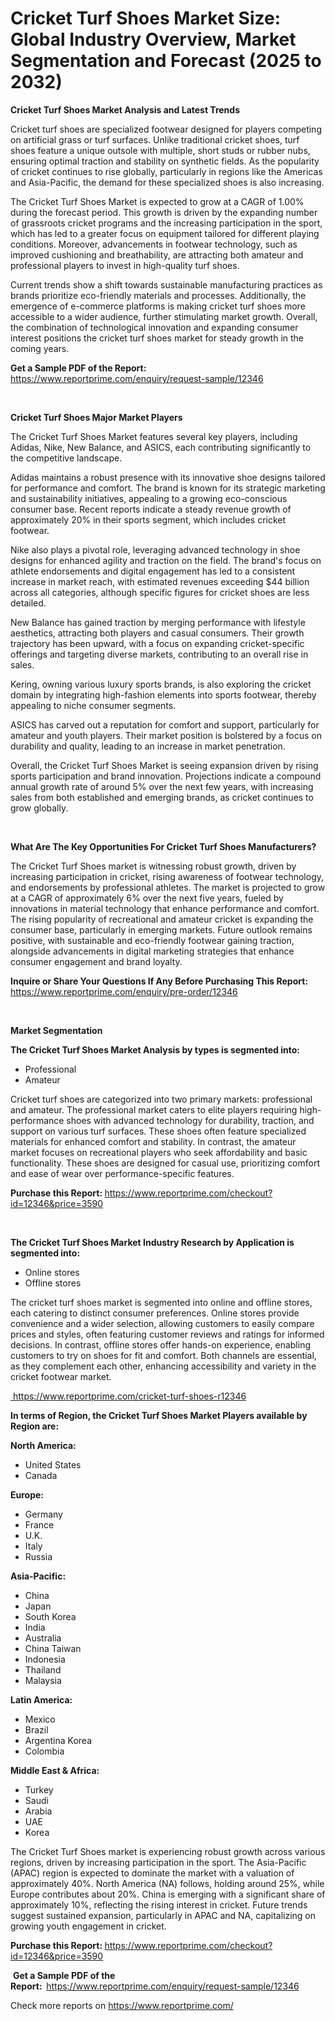 <p><h1>Cricket Turf Shoes Market Size: Global Industry Overview, Market Segmentation and Forecast (2025 to 2032)</h1></p><p><strong>Cricket Turf Shoes Market Analysis and Latest Trends</strong></p>
<p><p>Cricket turf shoes are specialized footwear designed for players competing on artificial grass or turf surfaces. Unlike traditional cricket shoes, turf shoes feature a unique outsole with multiple, short studs or rubber nubs, ensuring optimal traction and stability on synthetic fields. As the popularity of cricket continues to rise globally, particularly in regions like the Americas and Asia-Pacific, the demand for these specialized shoes is also increasing.</p><p>The Cricket Turf Shoes Market is expected to grow at a CAGR of 1.00% during the forecast period. This growth is driven by the expanding number of grassroots cricket programs and the increasing participation in the sport, which has led to a greater focus on equipment tailored for different playing conditions. Moreover, advancements in footwear technology, such as improved cushioning and breathability, are attracting both amateur and professional players to invest in high-quality turf shoes.</p><p>Current trends show a shift towards sustainable manufacturing practices as brands prioritize eco-friendly materials and processes. Additionally, the emergence of e-commerce platforms is making cricket turf shoes more accessible to a wider audience, further stimulating market growth. Overall, the combination of technological innovation and expanding consumer interest positions the cricket turf shoes market for steady growth in the coming years.</p></p>
<p><strong>Get a Sample PDF of the Report:&nbsp;</strong> <a href="https://www.reportprime.com/enquiry/request-sample/12346?utm_campaign=3274&utm_medium=2&utm_source=Github&utm_content=ia&utm_term=18032025&utm_id=cricket-turf-shoes">https://www.reportprime.com/enquiry/request-sample/12346</a></p>
<p>&nbsp;</p>
<p><strong>Cricket Turf Shoes Major Market Players</strong></p>
<p><p>The Cricket Turf Shoes Market features several key players, including Adidas, Nike, New Balance, and ASICS, each contributing significantly to the competitive landscape. </p><p>Adidas maintains a robust presence with its innovative shoe designs tailored for performance and comfort. The brand is known for its strategic marketing and sustainability initiatives, appealing to a growing eco-conscious consumer base. Recent reports indicate a steady revenue growth of approximately 20% in their sports segment, which includes cricket footwear.</p><p>Nike also plays a pivotal role, leveraging advanced technology in shoe designs for enhanced agility and traction on the field. The brand's focus on athlete endorsements and digital engagement has led to a consistent increase in market reach, with estimated revenues exceeding $44 billion across all categories, although specific figures for cricket shoes are less detailed.</p><p>New Balance has gained traction by merging performance with lifestyle aesthetics, attracting both players and casual consumers. Their growth trajectory has been upward, with a focus on expanding cricket-specific offerings and targeting diverse markets, contributing to an overall rise in sales.</p><p>Kering, owning various luxury sports brands, is also exploring the cricket domain by integrating high-fashion elements into sports footwear, thereby appealing to niche consumer segments.</p><p>ASICS has carved out a reputation for comfort and support, particularly for amateur and youth players. Their market position is bolstered by a focus on durability and quality, leading to an increase in market penetration.</p><p>Overall, the Cricket Turf Shoes Market is seeing expansion driven by rising sports participation and brand innovation. Projections indicate a compound annual growth rate of around 5% over the next few years, with increasing sales from both established and emerging brands, as cricket continues to grow globally.</p></p>
<p>&nbsp;</p>
<p><strong>What Are The Key Opportunities For Cricket Turf Shoes Manufacturers?</strong></p>
<p><p>The Cricket Turf Shoes market is witnessing robust growth, driven by increasing participation in cricket, rising awareness of footwear technology, and endorsements by professional athletes. The market is projected to grow at a CAGR of approximately 6% over the next five years, fueled by innovations in material technology that enhance performance and comfort. The rising popularity of recreational and amateur cricket is expanding the consumer base, particularly in emerging markets. Future outlook remains positive, with sustainable and eco-friendly footwear gaining traction, alongside advancements in digital marketing strategies that enhance consumer engagement and brand loyalty.</p></p>
<p><strong>Inquire or Share Your Questions If Any Before Purchasing This Report:</strong> <a href="https://www.reportprime.com/enquiry/pre-order/12346?utm_campaign=3274&utm_medium=2&utm_source=Github&utm_content=ia&utm_term=18032025&utm_id=cricket-turf-shoes">https://www.reportprime.com/enquiry/pre-order/12346</a></p>
<p>&nbsp;</p>
<p><strong>Market Segmentation</strong></p>
<p><strong>The Cricket Turf Shoes Market Analysis by types is segmented into:</strong></p>
<p><ul><li>Professional</li><li>Amateur</li></ul></p>
<p><p>Cricket turf shoes are categorized into two primary markets: professional and amateur. The professional market caters to elite players requiring high-performance shoes with advanced technology for durability, traction, and support on various turf surfaces. These shoes often feature specialized materials for enhanced comfort and stability. In contrast, the amateur market focuses on recreational players who seek affordability and basic functionality. These shoes are designed for casual use, prioritizing comfort and ease of wear over performance-specific features.</p></p>
<p><strong>Purchase this Report:&nbsp;</strong><a href="https://www.reportprime.com/checkout?id=12346&price=3590&utm_campaign=3274&utm_medium=2&utm_source=Github&utm_content=ia&utm_term=18032025&utm_id=cricket-turf-shoes">https://www.reportprime.com/checkout?id=12346&price=3590</a></p>
<p>&nbsp;</p>
<p><strong>The Cricket Turf Shoes Market Industry Research by Application is segmented into:</strong></p>
<p><ul><li>Online stores</li><li>Offline stores</li></ul></p>
<p><p>The cricket turf shoes market is segmented into online and offline stores, each catering to distinct consumer preferences. Online stores provide convenience and a wider selection, allowing customers to easily compare prices and styles, often featuring customer reviews and ratings for informed decisions. In contrast, offline stores offer hands-on experience, enabling customers to try on shoes for fit and comfort. Both channels are essential, as they complement each other, enhancing accessibility and variety in the cricket footwear market.</p></p>
<p><a href="https://www.reportprime.com/cricket-turf-shoes-r12346?utm_campaign=3274&utm_medium=2&utm_source=Github&utm_content=ia&utm_term=18032025&utm_id=cricket-turf-shoes">&nbsp;https://www.reportprime.com/cricket-turf-shoes-r12346</a></p>
<p><strong>In terms of Region, the Cricket Turf Shoes Market Players available by Region are:</strong></p>
<p>
    <p> <strong> North America: </strong>
        <ul>
            <li>United States</li>
            <li>Canada</li>
        </ul>
        </p> 
    <p> <strong> Europe: </strong>
        <ul>
            <li>Germany</li>
            <li>France</li>
            <li>U.K.</li>
            <li>Italy</li>
            <li>Russia</li>
        </ul>
        </p> 
    <p> <strong> Asia-Pacific: </strong>
        <ul>
            <li>China</li>
            <li>Japan</li>
            <li>South Korea</li>
            <li>India</li>
            <li>Australia</li>
            <li>China Taiwan</li>
            <li>Indonesia</li>
            <li>Thailand</li>
            <li>Malaysia</li>
        </ul>
        </p> 
    <p> <strong> Latin America: </strong>
        <ul>
            <li>Mexico</li>
            <li>Brazil</li>
            <li>Argentina Korea</li>
            <li>Colombia</li>
        </ul>
        </p> 
    <p> <strong> Middle East & Africa: </strong>
        <ul>
            <li>Turkey</li>
            <li>Saudi</li>
            <li>Arabia</li>
            <li>UAE</li>
            <li>Korea</li>
        </ul>
    </p>
    </p>
<p><p>The Cricket Turf Shoes market is experiencing robust growth across various regions, driven by increasing participation in the sport. The Asia-Pacific (APAC) region is expected to dominate the market with a valuation of approximately 40%. North America (NA) follows, holding around 25%, while Europe contributes about 20%. China is emerging with a significant share of approximately 10%, reflecting the rising interest in cricket. Future trends suggest sustained expansion, particularly in APAC and NA, capitalizing on growing youth engagement in cricket.</p></p>
<p><strong>Purchase this Report: </strong><a href="https://www.reportprime.com/checkout?id=12346&price=3590&utm_campaign=3274&utm_medium=2&utm_source=Github&utm_content=ia&utm_term=18032025&utm_id=cricket-turf-shoes">https://www.reportprime.com/checkout?id=12346&price=3590</a></p>
<p>&nbsp;<strong>Get a Sample PDF of the Report:&nbsp;&nbsp;</strong><a href="https://www.reportprime.com/enquiry/request-sample/12346?utm_campaign=3274&utm_medium=2&utm_source=Github&utm_content=ia&utm_term=18032025&utm_id=cricket-turf-shoes">https://www.reportprime.com/enquiry/request-sample/12346</a></p>
<p><strong></strong></p>
<p>Check more reports on <a href="https://www.reportprime.com/?utm_campaign=3274&utm_medium=2&utm_source=Github&utm_content=ia&utm_term=18032025&utm_id=cricket-turf-shoes">https://www.reportprime.com/</a></p>